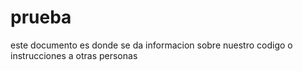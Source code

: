 # prueba
este documento es donde se da informacion sobre nuestro codigo o instrucciones a otras personas 
